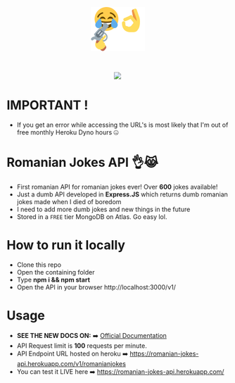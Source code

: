 <p align="center">
  <img src="https://raw.githubusercontent.com/tutyamxx/Romanian-Jokes-API/master/joke.png" widht="100" height="100"><br/>
</p>

<br>
<p align="center">
  <a href="https://github.com/tutyamxx/Romanian-Jokes-API/actions/workflows/nodejs.yml" target="_blank"><img src="https://github.com/tutyamxx/Romanian-Jokes-API/actions/workflows/nodejs.yml/badge.svg?branch=main"></a><br/>
</p>

# IMPORTANT !
* If you get an error while accessing the URL's is most likely that I'm out of free monthly Heroku Dyno hours 🤐

# Romanian Jokes API 👌😹
 * First romanian API for romanian jokes ever! Over **600** jokes available!
 * Just a dumb API developed in **Express.JS** which returns dumb romanian jokes made when I died of boredom
 * I need to add more dumb jokes and new things in the future
 * Stored in a `FREE` tier MongoDB on Atlas. Go easy lol.

# How to run it locally
* Clone this repo
* Open the containing folder
* Type **npm i && npm start**
* Open the API in your browser http://localhost:3000/v1/

# Usage

* **SEE THE NEW DOCS ON:** ➡️ [Official Documentation](https://tutyamxx.gitbook.io/romanian-jokes-api-docs/)
* API Request limit is **100** requests per minute.
* API Endpoint URL hosted on heroku ➡️ https://romanian-jokes-api.herokuapp.com/v1/romanianjokes
* You can test it LIVE here ➡️ https://romanian-jokes-api.herokuapp.com/
